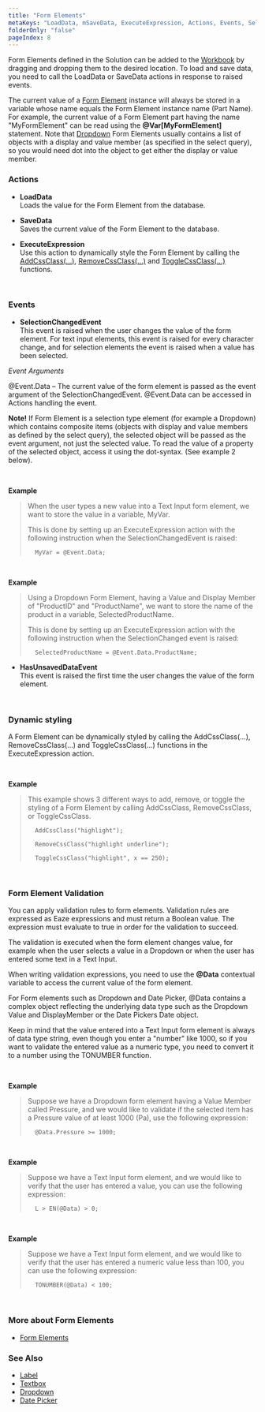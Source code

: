 ```yaml
---
title: "Form Elements"
metaKeys: "LoadData, mSaveData,	ExecuteExpression, Actions, Events, SelectionChangedEvent, HasUnsavedDataEvent, Dynamic styling, Form Element Validation, "
folderOnly: "false"
pageIndex: 8
---
```



Form Elements defined in the Solution can be added to the [Workbook](../../workbooks.md) by dragging and dropping them to the desired location. To load and save data, you need to call the LoadData or SaveData actions in response to raised events.

The current value of a [Form Element](../../forms/formelements.md) instance will always be stored in a variable whose name equals the Form Element instance name (Part Name). For example, the current value of a Form Element part having the name "MyFormElement" can be read using the **@Var[MyFormElement]** statement. Note that [Dropdown](../../forms/formelements/dropdown.md) Form Elements usually contains a list of objects with a display and value member (as specified in the select query), so you would need dot into the object to get either the display or value member.
<br/>

### Actions


*	**LoadData**  
Loads the value for the Form Element from the database.

*	**SaveData**  
Saves the current value of the Form Element to the database.

*	**ExecuteExpression**  
Use this action to dynamically style the Form Element by calling the [AddCssClass(…)](), [RemoveCssClass(…)]() and [ToggleCssClass(…)]() functions.
<br/>

### Events


*	**SelectionChangedEvent**  
This event is raised when the user changes the value of the form element. For text input elements, this event is raised for every character change, and for selection elements the event is raised when a value has been selected.

 *Event Arguments*

 @Event.Data – The current value of the form element is passed as the event argument of the SelectionChangedEvent. @Event.Data can be accessed in Actions handling the event.

 **Note!** If Form Element is a selection type element (for example a Dropdown) which contains composite items (objects with display and value members as defined by the select query), the selected object will be passed as the event argument, not just the selected value. To read the value of a property of the selected object, access it using the dot-syntax. (See example 2 below).

<br/>

**Example**
>
>When the user types a new value into a Text Input form element, we want to store the value in a variable, MyVar.
>
>This is done by setting up an ExecuteExpression action with the following instruction when the SelectionChangedEvent is raised:
>
>       MyVar = @Event.Data;


<br/>

**Example**
>
>Using a Dropdown Form Element, having a Value and Display Member of "ProductID" and "ProductName", we want to store the name of the product in a variable, SelectedProductName.
>
>This is done by setting up an ExecuteExpression action with the following instruction when the SelectionChanged event is raised:
>
>       SelectedProductName = @Event.Data.ProductName;



*	**HasUnsavedDataEvent**  
This event is raised the first time the user changes the value of the form element. 

<br/>

### Dynamic styling

A Form Element can be dynamically styled by calling the AddCssClass(…), RemoveCssClass(…) and ToggleCssClass(…) functions in the ExecuteExpression action.

<br/>

**Example**
>
>This example shows 3 different ways to add, remove, or toggle the styling of a Form Element by calling AddCssClass, RemoveCssClass, or ToggleCssClass.
>
>       AddCssClass("highlight");
>
>       RemoveCssClass("highlight underline");
>
>       ToggleCssClass("highlight", x == 250);

<br/>

### Form Element Validation

You can apply validation rules to form elements. Validation rules are expressed as Eaze expressions and must return a Boolean value. The expression must evaluate to true in order for the validation to succeed.

The validation is executed when the form element changes value, for example when the user selects a value in a Dropdown or when the user has entered some text in a Text Input.

When writing validation expressions, you need to use the **@Data** contextual variable to access the current value of the form element.

For Form elements such as Dropdown and Date Picker, @Data contains a complex object reflecting the underlying data type such as the Dropdown Value and DisplayMember or the Date Pickers Date object.

Keep in mind that the value entered into a Text Input form element is always of data type string, even though you enter a "number" like 1000, so if you want to validate the entered value as a numeric type, you need to convert it to a number using the TONUMBER function.

<br/>

**Example**
>
>Suppose we have a Dropdown form element having a Value Member called Pressure, and we would like to validate if the selected item has a Pressure value of at least 1000 (Pa), use the following expression:
>
>       @Data.Pressure >= 1000;

<br/>

**Example**
>
>Suppose we have a Text Input form element, and we would like to verify that the user has entered a value, you can use the following expression:
>
>       L > EN(@Data) > 0;

<br/>

**Example**
>
>Suppose we have a Text Input form element, and we would like to verify that the user has entered a numeric value less than 100, you can use the following expression:
>
>       TONUMBER(@Data) < 100;

<br/>

### More about Form Elements

* [Form Elements](../../forms/formelements.md)

### See Also

* [Label](../../forms/formelements/label.md)
* [Textbox](../../forms/formelements/textbox.md)
* [Dropdown](../../forms/formelements/dropdown.md)
* [Date Picker](../../forms/formelements/datepicker.md)